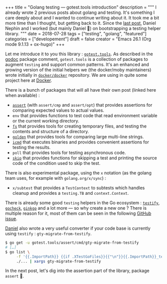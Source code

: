 +++
title = "Golang testing — gotest.tools introduction"
description = """
  I already wrote 2 previous posts about golang and testing. It's something I care deeply about and I wanted to continue
  writing about it. It took me a bit more time than I thought, but getting back to it. Since the [last post](http://vincent.demeester.fr/posts/2017-04-22-golang-testing-golden-file/), Daniel Nephin
  and I worked (but mainly Daniel 🤗) on bootstrapping a testing helper library.
  """
date = 2018-07-28
tags = ["testing", "golang", "featured"]
categories = ["developement"]
draft = false
creator = "Emacs 26.1 (Org mode 9.1.13 + ox-hugo)"
+++

Let me introduce it to you this library : [`gotest.tools`](https://gotest.tools). As described in the [godoc](https://godoc.org/gotest.tools) package comment, `gotest.tools` is a
collection of packages to augment `testing` and support common patterns. It's an enhanced and growing version of the
initial helpers we (the docker/moby maintainers) wrote initially in [`docker/docker`](https://github.com/docker/docker) repository. We are using in quite some
project here at [Docker](https://github.com).

There is a bunch of packages that will all have their own post (linked here when available) :

-   [`assert`](/posts/2018-08-16-gotest-tools-assertions/) (with `assert/cmp` and `assert/opt`) that provides assertions for comparing expected values to actual values.
-   `env` that provides functions to test code that read environment variable or the current working directory.
-   [`fs`](/posts/2018-09-14-gotest-tools-fs/) that provides tools for creating temporary files, and testing the contents and structure of a directory.
-   [`golden`](/posts/2018-09-06-gotest-tools-golden/) that provides tools for comparing large multi-line strings.
-   [`icmd`](/posts/2018-09-18-gotest-tools-icmd/) that executes binaries and provides convenient assertions for testing the results.
-   `poll` that provides tools for testing asynchronous code.
-   [`skip`](/posts/2018-09-01-gotest-tools-skip/) that provides functions for skipping a test and printing the source code of the condition used to skip the test.

There is also experimental package, using the `x` notation (as the golang team uses, for example with `golang.org/x/sync`) :

-   `x/subtest` that provides a `TestContext` to subtests which handles cleanup and provides a `testing.TB` and `context.Context`.

There is already some good `testing` helpers in the Go ecosystem : [`testify`](https://github.com/stretchr/testify), [`gocheck`](http://labix.org/gocheck), [`ginkgo`](https://github.com/onsi/ginkgo) and a lot more — so
why create a new one ? There is multiple reason for it, most of them can be seen in the following [GitHub issue](https://github.com/gotestyourself/gotest.tools/issues/49#issuecomment-362436026).

[Daniel](https://github.com/dnephin/) also wrote a very useful converter if your code base is currently using `testify` : `gty-migrate-from-testify`.

```sh
$ go get -u gotest.tools/assert/cmd/gty-migrate-from-testify
# […]
$ go list \
     -f '{{.ImportPath}} {{if .XTestGoFiles}}{{"\n"}}{{.ImportPath}}_test{{end}}' \
     ./... | xargs gty-migrate-from-testify
```

In the next post, let's dig into the assertion part of the library, package `assert` 👼.
